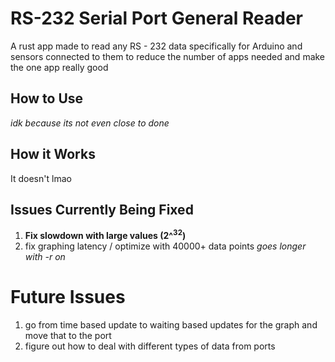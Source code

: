 # RS-232 Serial Port General Reader

A rust app made to read any RS - 232 data specifically for Arduino and sensors connected to them to reduce the number of apps needed and make the one app really good

## How to Use

*idk because its not even close to done*

## How it Works

It doesn't lmao

## Issues Currently Being Fixed

1. **Fix slowdown with large values (2^<sup>32</sup>)**
1. fix graphing latency / optimize with 40000+ data points *goes longer with -r on*

# Future Issues

1. go from time based update to waiting based updates for the graph and move that to the port
1. figure out how to deal with different types of data from ports
